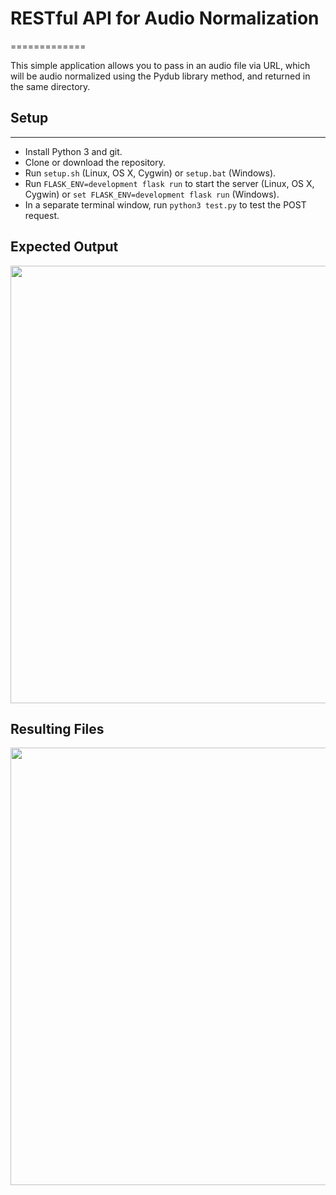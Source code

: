 # RESTful API for Audio Normalization
=============

This simple application allows you to pass in an audio file via URL, which will be audio normalized using the Pydub library method, and returned in the same directory.

## Setup
-----

- Install Python 3 and git.
- Clone or download the repository.
- Run `setup.sh` (Linux, OS X, Cygwin) or `setup.bat` (Windows).
- Run `FLASK_ENV=development flask run` to start the server (Linux, OS X, Cygwin) or `set FLASK_ENV=development flask run` (Windows).
- In a separate terminal window, run `python3 test.py` to test the POST request.

## Expected Output
<img src="https://github.com/sudosoph/simple-normalization-api/blob/main/img/output.png" width="700">

## Resulting Files
<img src="https://github.com/sudosoph/simple-normalization-api/blob/main/img/files.png" width="700">